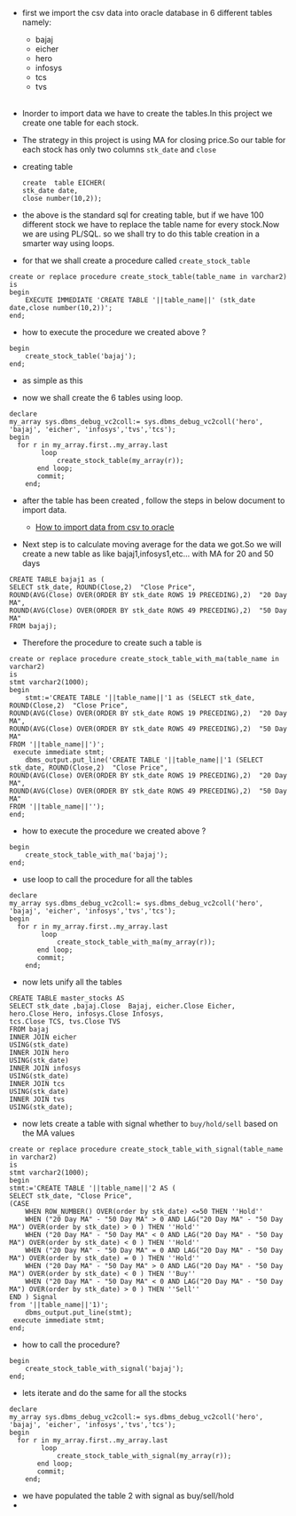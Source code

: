 - first we import the csv data into oracle database in 6 different tables namely:
    - bajaj
    - eicher
    - hero
    - infosys
    - tcs
    - tvs
<br></br>
- Inorder to import data we have to create the tables.In this project we create one table for each stock.
- The strategy in this project is  using MA for closing price.So our table for each stock has only two columns `stk_date` and `close`

- creating table
    ```
    create  table EICHER(
    stk_date date,
    close number(10,2));
    ```
- the above is the standard sql for creating table, but if we have 100 different stock we have to replace the table name for every stock.Now we are using PL/SQL. so we shall try to do this table creation in a smarter way using loops.

- for that we shall create a procedure called `create_stock_table`
```
create or replace procedure create_stock_table(table_name in varchar2)
is
begin
    EXECUTE IMMEDIATE 'CREATE TABLE '||table_name||' (stk_date date,close number(10,2))';
end;
```
- how to execute the procedure we created above ?

```
begin
    create_stock_table('bajaj');
end;

```
- as simple as this

- now we shall create the 6 tables using loop.
```
declare
my_array sys.dbms_debug_vc2coll:= sys.dbms_debug_vc2coll('hero', 'bajaj', 'eicher', 'infosys','tvs','tcs');
begin
  for r in my_array.first..my_array.last
        loop
            create_stock_table(my_array(r));
       end loop;
       commit;
    end;
```
- after the table has been created , follow the steps in below document to import data.

    * [How to import data from csv to oracle](import_csv_into_oracle.md)
- Next step is to calculate moving average for the data we got.So we will create a new table as <Stock1> like bajaj1,infosys1,etc... with MA for 20 and 50 days

```
CREATE TABLE bajaj1 as (
SELECT stk_date, ROUND(Close,2)  "Close Price", 
ROUND(AVG(Close) OVER(ORDER BY stk_date ROWS 19 PRECEDING),2)  "20 Day MA",
ROUND(AVG(Close) OVER(ORDER BY stk_date ROWS 49 PRECEDING),2)  "50 Day MA"
FROM bajaj);
```
- Therefore the procedure to  create such a table is

```
create or replace procedure create_stock_table_with_ma(table_name in varchar2)
is
stmt varchar2(1000);
begin
    stmt:='CREATE TABLE '||table_name||'1 as (SELECT stk_date, ROUND(Close,2)  "Close Price", 
ROUND(AVG(Close) OVER(ORDER BY stk_date ROWS 19 PRECEDING),2)  "20 Day MA",
ROUND(AVG(Close) OVER(ORDER BY stk_date ROWS 49 PRECEDING),2)  "50 Day MA"
FROM '||table_name||')';
 execute immediate stmt;
    dbms_output.put_line('CREATE TABLE '||table_name||'1 (SELECT stk_date, ROUND(Close,2)  "Close Price", 
ROUND(AVG(Close) OVER(ORDER BY stk_date ROWS 19 PRECEDING),2)  "20 Day MA",
ROUND(AVG(Close) OVER(ORDER BY stk_date ROWS 49 PRECEDING),2)  "50 Day MA"
FROM '||table_name||'');
end;
```
- how to execute the procedure we created above ?

```
begin
    create_stock_table_with_ma('bajaj');
end;
```
- use loop to call the procedure for all the tables
```
declare
my_array sys.dbms_debug_vc2coll:= sys.dbms_debug_vc2coll('hero', 'bajaj', 'eicher', 'infosys','tvs','tcs');
begin
  for r in my_array.first..my_array.last
        loop
            create_stock_table_with_ma(my_array(r));
       end loop;
       commit;
    end;
```
- now lets unify all the tables

```
CREATE TABLE master_stocks AS
SELECT stk_date ,bajaj.Close  Bajaj, eicher.Close Eicher,
hero.Close Hero, infosys.Close Infosys, 
tcs.Close TCS, tvs.Close TVS
FROM bajaj
INNER JOIN eicher
USING(stk_date)
INNER JOIN hero
USING(stk_date)
INNER JOIN infosys
USING(stk_date)
INNER JOIN tcs
USING(stk_date)
INNER JOIN tvs
USING(stk_date);
```
- now lets create a table with signal whether to `buy/hold/sell` based on the MA values

```
create or replace procedure create_stock_table_with_signal(table_name in varchar2)
is
stmt varchar2(1000);
begin
stmt:='CREATE TABLE '||table_name||'2 AS (
SELECT stk_date, "Close Price",
(CASE	
	WHEN ROW_NUMBER() OVER(order by stk_date) <=50 THEN ''Hold''
	WHEN ("20 Day MA" - "50 Day MA" > 0 AND LAG("20 Day MA" - "50 Day MA") OVER(order by stk_date) > 0 ) THEN ''Hold''
    WHEN ("20 Day MA" - "50 Day MA" < 0 AND LAG("20 Day MA" - "50 Day MA") OVER(order by stk_date) < 0 ) THEN ''Hold''
    WHEN ("20 Day MA" - "50 Day MA" = 0 AND LAG("20 Day MA" - "50 Day MA") OVER(order by stk_date) = 0 ) THEN ''Hold''
    WHEN ("20 Day MA" - "50 Day MA" > 0 AND LAG("20 Day MA" - "50 Day MA") OVER(order by stk_date) < 0 ) THEN ''Buy''
    WHEN ("20 Day MA" - "50 Day MA" < 0 AND LAG("20 Day MA" - "50 Day MA") OVER(order by stk_date) > 0 ) THEN ''Sell''
END ) Signal
from '||table_name||'1)';
    dbms_output.put_line(stmt);
 execute immediate stmt;
end;

```
- how to call the procedure?
```
begin
    create_stock_table_with_signal('bajaj');
end;
```

- lets iterate and do the same for all the stocks

```
declare
my_array sys.dbms_debug_vc2coll:= sys.dbms_debug_vc2coll('hero', 'bajaj', 'eicher', 'infosys','tvs','tcs');
begin
  for r in my_array.first..my_array.last
        loop
            create_stock_table_with_signal(my_array(r));
       end loop;
       commit;
    end;
```

- we have populated the table <stock>2 with signal as buy/sell/hold
-

